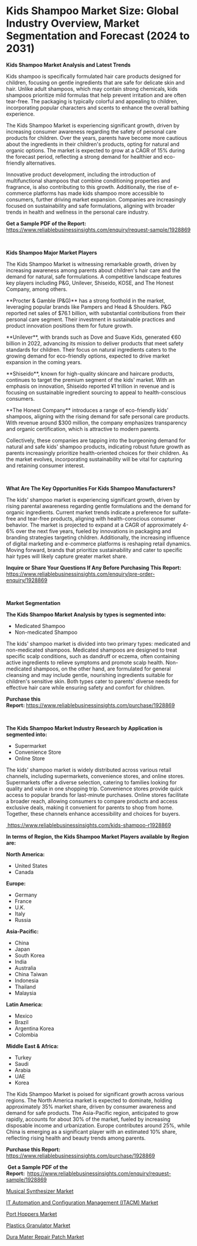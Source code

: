 <p><h1>Kids Shampoo Market Size: Global Industry Overview, Market Segmentation and Forecast (2024 to 2031)</h1></p><p><strong>Kids Shampoo Market Analysis and Latest Trends</strong></p>
<p><p>Kids shampoo is specifically formulated hair care products designed for children, focusing on gentle ingredients that are safe for delicate skin and hair. Unlike adult shampoos, which may contain strong chemicals, kids shampoos prioritize mild formulas that help prevent irritation and are often tear-free. The packaging is typically colorful and appealing to children, incorporating popular characters and scents to enhance the overall bathing experience.</p><p>The Kids Shampoo Market is experiencing significant growth, driven by increasing consumer awareness regarding the safety of personal care products for children. Over the years, parents have become more cautious about the ingredients in their children's products, opting for natural and organic options. The market is expected to grow at a CAGR of 15% during the forecast period, reflecting a strong demand for healthier and eco-friendly alternatives.</p><p>Innovative product development, including the introduction of multifunctional shampoos that combine conditioning properties and fragrance, is also contributing to this growth. Additionally, the rise of e-commerce platforms has made kids shampoo more accessible to consumers, further driving market expansion. Companies are increasingly focused on sustainability and safe formulations, aligning with broader trends in health and wellness in the personal care industry.</p></p>
<p><strong>Get a Sample PDF of the Report:&nbsp;</strong> <a href="https://www.reliablebusinessinsights.com/enquiry/request-sample/1928869?utm_campaign=75&utm_medium=2&utm_source=Github&utm_content=ia&utm_term=25102024&utm_id=kids-shampoo">https://www.reliablebusinessinsights.com/enquiry/request-sample/1928869</a></p>
<p>&nbsp;</p>
<p><strong>Kids Shampoo Major Market Players</strong></p>
<p><p>The Kids Shampoo Market is witnessing remarkable growth, driven by increasing awareness among parents about children's hair care and the demand for natural, safe formulations. A competitive landscape features key players including P&G, Unilever, Shiseido, KOSE, and The Honest Company, among others.</p><p>**Procter & Gamble (P&G)** has a strong foothold in the market, leveraging popular brands like Pampers and Head & Shoulders. P&G reported net sales of $76.1 billion, with substantial contributions from their personal care segment. Their investment in sustainable practices and product innovation positions them for future growth.</p><p>**Unilever**, with brands such as Dove and Suave Kids, generated €60 billion in 2022, advancing its mission to deliver products that meet safety standards for children. Their focus on natural ingredients caters to the growing demand for eco-friendly options, expected to drive market expansion in the coming years.</p><p>**Shiseido**, known for high-quality skincare and haircare products, continues to target the premium segment of the kids' market. With an emphasis on innovation, Shiseido reported ¥1 trillion in revenue and is focusing on sustainable ingredient sourcing to appeal to health-conscious consumers.</p><p>**The Honest Company** introduces a range of eco-friendly kids’ shampoos, aligning with the rising demand for safe personal care products. With revenue around $300 million, the company emphasizes transparency and organic certification, which is attractive to modern parents.</p><p>Collectively, these companies are tapping into the burgeoning demand for natural and safe kids' shampoo products, indicating robust future growth as parents increasingly prioritize health-oriented choices for their children. As the market evolves, incorporating sustainability will be vital for capturing and retaining consumer interest.</p></p>
<p>&nbsp;</p>
<p><strong>What Are The Key Opportunities For Kids Shampoo Manufacturers?</strong></p>
<p><p>The kids' shampoo market is experiencing significant growth, driven by rising parental awareness regarding gentle formulations and the demand for organic ingredients. Current market trends indicate a preference for sulfate-free and tear-free products, aligning with health-conscious consumer behavior. The market is projected to expand at a CAGR of approximately 4-6% over the next five years, fueled by innovations in packaging and branding strategies targeting children. Additionally, the increasing influence of digital marketing and e-commerce platforms is reshaping retail dynamics. Moving forward, brands that prioritize sustainability and cater to specific hair types will likely capture greater market share.</p></p>
<p><strong>Inquire or Share Your Questions If Any Before Purchasing This Report:</strong> <a href="https://www.reliablebusinessinsights.com/enquiry/pre-order-enquiry/1928869?utm_campaign=75&utm_medium=2&utm_source=Github&utm_content=ia&utm_term=25102024&utm_id=kids-shampoo">https://www.reliablebusinessinsights.com/enquiry/pre-order-enquiry/1928869</a></p>
<p>&nbsp;</p>
<p><strong>Market Segmentation</strong></p>
<p><strong>The Kids Shampoo Market Analysis by types is segmented into:</strong></p>
<p><ul><li>Medicated Shampoo</li><li>Non-medicated Shampoo</li></ul></p>
<p><p>The kids' shampoo market is divided into two primary types: medicated and non-medicated shampoos. Medicated shampoos are designed to treat specific scalp conditions, such as dandruff or eczema, often containing active ingredients to relieve symptoms and promote scalp health. Non-medicated shampoos, on the other hand, are formulated for general cleansing and may include gentle, nourishing ingredients suitable for children's sensitive skin. Both types cater to parents' diverse needs for effective hair care while ensuring safety and comfort for children.</p></p>
<p><strong>Purchase this Report:&nbsp;</strong><a href="https://www.reliablebusinessinsights.com/purchase/1928869?utm_campaign=75&utm_medium=2&utm_source=Github&utm_content=ia&utm_term=25102024&utm_id=kids-shampoo">https://www.reliablebusinessinsights.com/purchase/1928869</a></p>
<p>&nbsp;</p>
<p><strong>The Kids Shampoo Market Industry Research by Application is segmented into:</strong></p>
<p><ul><li>Supermarket</li><li>Convenience Store</li><li>Online Store</li></ul></p>
<p><p>The kids' shampoo market is widely distributed across various retail channels, including supermarkets, convenience stores, and online stores. Supermarkets offer a diverse selection, catering to families looking for quality and value in one shopping trip. Convenience stores provide quick access to popular brands for last-minute purchases. Online stores facilitate a broader reach, allowing consumers to compare products and access exclusive deals, making it convenient for parents to shop from home. Together, these channels enhance accessibility and choices for buyers.</p></p>
<p><a href="https://www.reliablebusinessinsights.com/kids-shampoo-r1928869?utm_campaign=75&utm_medium=2&utm_source=Github&utm_content=ia&utm_term=25102024&utm_id=kids-shampoo">&nbsp;https://www.reliablebusinessinsights.com/kids-shampoo-r1928869</a></p>
<p><strong>In terms of Region, the Kids Shampoo Market Players available by Region are:</strong></p>
<p>
    <p> <strong> North America: </strong>
        <ul>
            <li>United States</li>
            <li>Canada</li>
        </ul>
        </p> 
    <p> <strong> Europe: </strong>
        <ul>
            <li>Germany</li>
            <li>France</li>
            <li>U.K.</li>
            <li>Italy</li>
            <li>Russia</li>
        </ul>
        </p> 
    <p> <strong> Asia-Pacific: </strong>
        <ul>
            <li>China</li>
            <li>Japan</li>
            <li>South Korea</li>
            <li>India</li>
            <li>Australia</li>
            <li>China Taiwan</li>
            <li>Indonesia</li>
            <li>Thailand</li>
            <li>Malaysia</li>
        </ul>
        </p> 
    <p> <strong> Latin America: </strong>
        <ul>
            <li>Mexico</li>
            <li>Brazil</li>
            <li>Argentina Korea</li>
            <li>Colombia</li>
        </ul>
        </p> 
    <p> <strong> Middle East & Africa: </strong>
        <ul>
            <li>Turkey</li>
            <li>Saudi</li>
            <li>Arabia</li>
            <li>UAE</li>
            <li>Korea</li>
        </ul>
    </p>
    </p>
<p><p>The Kids Shampoo Market is poised for significant growth across various regions. The North America market is expected to dominate, holding approximately 35% market share, driven by consumer awareness and demand for safe products. The Asia-Pacific region, anticipated to grow rapidly, accounts for about 30% of the market, fueled by increasing disposable income and urbanization. Europe contributes around 25%, while China is emerging as a significant player with an estimated 10% share, reflecting rising health and beauty trends among parents.</p></p>
<p><strong>Purchase this Report: </strong><a href="https://www.reliablebusinessinsights.com/purchase/1928869?utm_campaign=75&utm_medium=2&utm_source=Github&utm_content=ia&utm_term=25102024&utm_id=kids-shampoo">https://www.reliablebusinessinsights.com/purchase/1928869</a></p>
<p>&nbsp;<strong>Get a Sample PDF of the Report:&nbsp;&nbsp;</strong><a href="https://www.reliablebusinessinsights.com/enquiry/request-sample/1928869?utm_campaign=75&utm_medium=2&utm_source=Github&utm_content=ia&utm_term=25102024&utm_id=kids-shampoo">https://www.reliablebusinessinsights.com/enquiry/request-sample/1928869</a></p>
<p><strong></strong></p>
<p><p><a href="https://github.com/erskinemm93/Market-Research-Report-List-1/blob/main/musical-synthesizer-market.md?utm_campaign=75&utm_medium=2&utm_source=Github&utm_content=ia&utm_term=25102024&utm_id=kids-shampoo">Musical Synthesizer Market</a></p><p><a href="https://www.linkedin.com/pulse/automation-configuration-management-itacm-market-growth-segmentation-iydwf?utm_campaign=75&utm_medium=2&utm_source=Github&utm_content=ia&utm_term=25102024&utm_id=kids-shampoo">IT Automation and Configuration Management (ITACM) Market</a></p><p><a href="https://issuu.com/reportprime-2/docs/port-hoppers-market-size-2030.pptx_a94c00b252e915?utm_campaign=75&utm_medium=2&utm_source=Github&utm_content=ia&utm_term=25102024&utm_id=kids-shampoo">Port Hoppers Market</a></p><p><a href="https://issuu.com/reportprime-2/docs/plastics-granulator-market-size-203_f3fe3dabe1093d?utm_campaign=75&utm_medium=2&utm_source=Github&utm_content=ia&utm_term=25102024&utm_id=kids-shampoo">Plastics Granulator Market</a></p><p><a href="https://www.linkedin.com/pulse/future-trends-global-dura-mater-repair-patch-market-insights-7tkde?utm_campaign=75&utm_medium=2&utm_source=Github&utm_content=ia&utm_term=25102024&utm_id=kids-shampoo">Dura Mater Repair Patch Market</a></p></p>